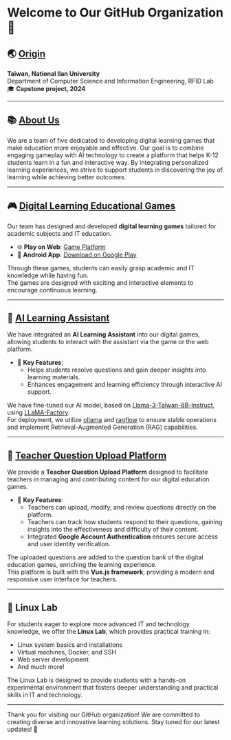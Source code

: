 # Welcome to Our GitHub Organization 👋

## 🌏 [Origin](https://csie.niu.edu.tw/index.php)
**Taiwan, National Ilan University**  
Department of Computer Science and Information Engineering, RFID Lab  
🎓 **Capstone project, 2024**

---

## 📚 [About Us](http://k12edu.us.kg)
We are a team of five dedicated to developing digital learning games that make education more enjoyable and effective.
Our goal is to combine engaging gameplay with AI technology to create a platform that helps K-12 students learn in a fun and interactive way.
By integrating personalized learning experiences, we strive to support students in discovering the joy of learning while achieving better outcomes.

---

## 🎮 [Digital Learning Educational Games](https://game.k12edu.us.kg)
Our team has designed and developed **digital learning games** tailored for academic subjects and IT education.  

- 🌐 **Play on Web**: [Game Platform](https://game.k12edu.us.kg)  
- 📱 **Android App**: [Download on Google Play](https://play.google.com/)  

Through these games, students can easily grasp academic and IT knowledge while having fun.  
The games are designed with exciting and interactive elements to encourage continuous learning.

---

## 🤖 [AI Learning Assistant](https://ai-web.k12edu.us.kg/)
We have integrated an **AI Learning Assistant** into our digital games, allowing students to interact with the assistant via the game or the web platform.  

- 🌟 **Key Features**:  
  - Helps students resolve questions and gain deeper insights into learning materials.  
  - Enhances engagement and learning efficiency through interactive AI support.  

We have fine-tuned our AI model, based on [Llama-3-Taiwan-8B-Instruct](https://huggingface.co/yentinglin/Llama-3-Taiwan-8B-Instruct), using [LLaMA-Factory](https://github.com/hiyouga/LLaMA-Factory).  
For deployment, we utilize [ollama](https://github.com/ollama/ollama) and [ragflow](https://github.com/infiniflow/ragflow) to ensure stable operations and implement Retrieval-Augmented Generation (RAG) capabilities.

---

## 📝 [Teacher Question Upload Platform](https://teacher.k12edu.us.kg/)
We provide a **Teacher Question Upload Platform** designed to facilitate teachers in managing and contributing content for our digital education games.  

- 🌟 **Key Features**:  
  - Teachers can upload, modify, and review questions directly on the platform.  
  - Teachers can track how students respond to their questions, gaining insights into the effectiveness and difficulty of their content.  
  - Integrated **Google Account Authentication** ensures secure access and user identity verification.  

The uploaded questions are added to the question bank of the digital education games, enriching the learning experience.  
This platform is built with the **Vue.js framework**, providing a modern and responsive user interface for teachers.

---

## 🐧 Linux Lab
For students eager to explore more advanced IT and technology knowledge, we offer the **Linux Lab**, which provides practical training in:  

- Linux system basics and installations  
- Virtual machines, Docker, and SSH  
- Web server development  
- And much more!  

The Linux Lab is designed to provide students with a hands-on experimental environment that fosters deeper understanding and practical skills in IT and technology.  

---

Thank you for visiting our GitHub organization! We are committed to creating diverse and innovative learning solutions. Stay tuned for our latest updates! 🚀
